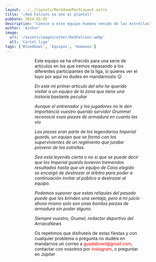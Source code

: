 ```yaml
---
layout: ../../layouts/MarkdownPostLayout.astro
title: '¡Red Falcons se une al plantel!'
pubDate: 2024-01-05
description: 'Conoce a este equipo humano venido de las estrellas'
author: 'Ainhur'
image:
  url: '/assets/images/other/RedFalcons.webp'
  alt: 'Cartel liga'
tags: ['Bloodbowl', 'Equipos', 'Humanos']
---
```


Este equipo se ha ofrecido para una serie de artículos en los que iremos repasando a los diferentes participantes de la liga, si quieres ver el tuyo por aquí no dudes en mandárnoslo 😉

_En este mi primer artículo del año he querido visitar a un equipo de la zona que tiene una historia bastante peculiar_

_Aunque el entrenador y los jugadores no le den importancia vuestro querido servidor Grummel reconoció esas piezas de armadura en cuanto las vio_

_Las piezas eran parte de los legendarios Imperial guards, un equipo que se formó con los supervivientes de un regimiento que juraba provenir de las estrellas._

_Sea esta leyenda cierta o no si que se puede decir que los Imperial guards tuvieron tremendos resultados hasta que un equipo de Caos elegido se encargó de destrozar al árbitro para poder a continuación invitar al público a destrozar al equipo._

_Podemos suponer que estas reliquias del pasado puede que les brinden una ventaja, pero a mi juicio ahora mismo solo son unas bonitas piezas de armadura sin poder alguno._

_Siempre vuestro, Grumel, redactor deportivo del ArriacaNews_

Os repetimos que disfruteis de estas fiestas y con cualquier problema o pregunta no dudéis en mandarnos un correo a [guadabowl@gmail.com](mailto:guadabowl@gmail.com), contactar con nosotros por [instagram](https://www.instagram.com/guadabowl/), o preguntar en Júpiter

<style>
     table {
      display:block;
      max-width:600px;
      overflow-x:auto;
    }
    td,th {
      border: 1px solid #fff;
    }
    table,td {
      padding: 0.5em;
    }
    a {
      color: red;
      text-decoration: none;
    }
    img{
      width:100%
    }
    @media screen and (min-width: 636px) {
      table {
        max-width:100%;
        overflow-x:auto
      }
      img {
        width:50%;
        margin-left:25%;
      }

      img.big {
        width:100%;
      }

      h2,h3 {
        padding:0em 5em 0em 5em;
      }
      ul,li{
        margin-left: 3em;
        list-style:none;
      }
      h1 {
        text-align: center;
      }
      p {
        padding:0em 5em 0em 5em;
      }
      p {
        max-width: 90%;
        margin-left: 5%;
      }
    }
</style>
